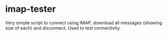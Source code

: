 # imap-tester
Very simple script to connect using IMAP, download all messages (showing size of each) and disconnect. Used to test connectivity.
